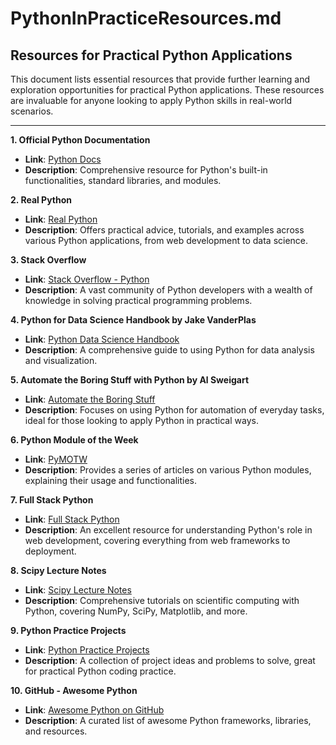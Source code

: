 # PythonInPracticeResources.md

## Resources for Practical Python Applications

This document lists essential resources that provide further learning and exploration opportunities for practical Python applications. These resources are invaluable for anyone looking to apply Python skills in real-world scenarios.

---

**1. Official Python Documentation**

- **Link**: [Python Docs](https://docs.python.org/3/)
- **Description**: Comprehensive resource for Python's built-in functionalities, standard libraries, and modules.

**2. Real Python**

- **Link**: [Real Python](https://realpython.com/)
- **Description**: Offers practical advice, tutorials, and examples across various Python applications, from web development to data science.

**3. Stack Overflow**

- **Link**: [Stack Overflow - Python](https://stackoverflow.com/questions/tagged/python)
- **Description**: A vast community of Python developers with a wealth of knowledge in solving practical programming problems.

**4. Python for Data Science Handbook by Jake VanderPlas**

- **Link**: [Python Data Science Handbook](https://jakevdp.github.io/PythonDataScienceHandbook/)
- **Description**: A comprehensive guide to using Python for data analysis and visualization.

**5. Automate the Boring Stuff with Python by Al Sweigart**

- **Link**: [Automate the Boring Stuff](https://automatetheboringstuff.com/)
- **Description**: Focuses on using Python for automation of everyday tasks, ideal for those looking to apply Python in practical ways.

**6. Python Module of the Week**

- **Link**: [PyMOTW](https://pymotw.com/3/)
- **Description**: Provides a series of articles on various Python modules, explaining their usage and functionalities.

**7. Full Stack Python**

- **Link**: [Full Stack Python](https://www.fullstackpython.com/)
- **Description**: An excellent resource for understanding Python's role in web development, covering everything from web frameworks to deployment.

**8. Scipy Lecture Notes**

- **Link**: [Scipy Lecture Notes](http://scipy-lectures.org/)
- **Description**: Comprehensive tutorials on scientific computing with Python, covering NumPy, SciPy, Matplotlib, and more.

**9. Python Practice Projects**

- **Link**: [Python Practice Projects](http://pythonpracticeprojects.com/)
- **Description**: A collection of project ideas and problems to solve, great for practical Python coding practice.

**10. GitHub - Awesome Python**

- **Link**: [Awesome Python on GitHub](https://github.com/vinta/awesome-python)
- **Description**: A curated list of awesome Python frameworks, libraries, and resources.
